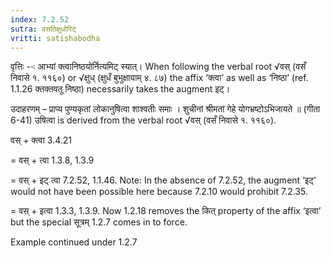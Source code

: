 ```yaml
---
index: 7.2.52
sutra: वसतिक्षुधोरिट्
vritti: satishabodha
---
```






वृत्तिः --ः आभ्यां क्त्वानिष्ठयोर्नित्यमिट् स्यात्। When following the verbal root √वस् (वसँ निवासे १. ११६०) or √क्षुध् (क्षुधँ बुभुक्षायाम् ४. ८७) the affix ‘क्त्वा’ as well as ‘निष्ठा’ (ref. 1.1.26 क्तक्तवतू निष्ठा) necessarily takes the augment इट्।


उदाहरणम् – प्राप्य पुण्यकृतां लोकानुषित्वा शाश्वतीः समाः । शुचीनां श्रीमतां गेहे योगभ्रष्टोऽभिजायते ॥ (गीता 6-41) उषित्वा is derived from the verbal root √वस् (वसँ निवासे १. ११६०).


वस् + क्त्वा 3.4.21

= वस् + त्वा 1.3.8, 1.3.9

= वस् + इट् त्वा 7.2.52, 1.1.46. Note: In the absence of 7.2.52, the augment ‘इट्’ would not have been possible here because 7.2.10 would prohibit 7.2.35.

= वस् + इत्वा 1.3.3, 1.3.9. Now 1.2.18 removes the कित् property of the affix ‘इत्वा’ but the special सूत्रम् 1.2.7 comes in to force.


Example continued under 1.2.7

